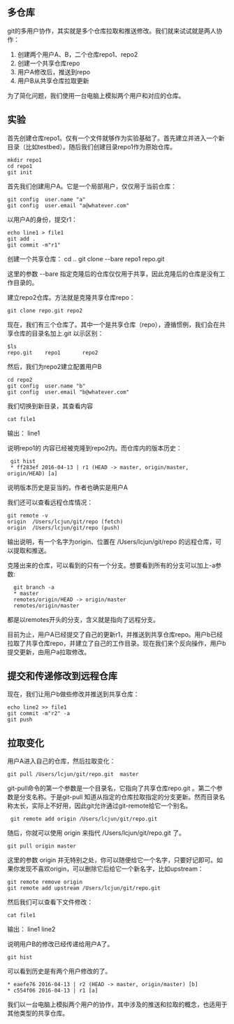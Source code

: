 ## 多仓库

git的多用户协作，其实就是多个仓库拉取和推送修改。我们就来试试就是两人协作：

1. 创建两个用户A、B，二个仓库repo1、repo2
2. 创建一个共享仓库repo
3. 用户A修改后，推送到repo
4. 用户B从共享仓库拉取更新

为了简化问题，我们使用一台电脑上模拟两个用户和对应的仓库。

## 实验

首先创建仓库repo1。仅有一个文件就够作为实验基础了。首先建立并进入一个新目录（比如testbed）。随后我们创建目录repo1作为原始仓库。

    
    mkdir repo1
    cd repo1
    git init 

首先我们创建用户A。它是一个局部用户，仅仅用于当前仓库：

    git config  user.name "a"
    git config  user.email "a@whatever.com"

以用户A的身份，提交r1：

    echo line1 > file1
    git add .
    git commit -m"r1"

创建一个共享仓库：
    cd ..
    git clone --bare repo1 repo.git
 
这里的参数 --bare 指定克隆后的仓库仅仅用于共享，因此克隆后的仓库是没有工作目录的。

建立repo2仓库。方法就是克隆共享仓库repo：

    git clone repo.git repo2
现在，我们有三个仓库了。其中一个是共享仓库（repo），遵循惯例，我们会在共享仓库的目录名加上.git 以示区别：

    $ls 
    repo.git    repo1       repo2

然后，我们为repo2建立配置用户B

    cd repo2
    git config  user.name "b"
    git config  user.email "b@whatever.com"


我们切换到新目录，其查看内容
    
    cat file1

输出：
    line1

说明repo1的 内容已经被克隆到repo2内。而仓库内的版本历史：

     git hist
     * ff283ef 2016-04-13 | r1 (HEAD -> master, origin/master, origin/HEAD) [a]

说明版本历史是妥当的。作者也确实是用户A

我们还可以查看远程仓库情况：

    git remote -v
    origin  /Users/lcjun/git/repo (fetch)
    origin  /Users/lcjun/git/repo (push)

输出说明，有一个名字为origin、位置在 /Users/lcjun/git/repo 的远程仓库，可以提取和推送。

克隆出来的仓库，可以看到的只有一个分支。想要看到所有的分支可以加上-a参数:

      git branch -a
      * master
      remotes/origin/HEAD -> origin/master
      remotes/origin/master

都是以remotes开头的分支，含义就是指向了远程分支。

目前为止，用户A已经提交了自己的更新r1，并推送到共享仓库repo。用户b已经拉取了共享仓库repo，并建立了自己的工作目录。现在我们来个反向操作，用户b提交更新，由用户a拉取修改。


## 提交和传递修改到远程仓库

现在，我们让用户b做些修改并推送到共享仓库：

    echo line2 >> file1
    git commit -m"r2" -a
    git push 

## 拉取变化

用户A进入自己的仓库，然后拉取变化：

    git pull /Users/lcjun/git/repo.git  master

git-pull命令的第一个参数是一个目录名，它指向了共享仓库repo.git 。第二个参数是分支名称。于是git-pull 知道从指定的仓库拉取指定的分支更新。然而目录名称太长，实际上不好用，因此git允许通过git-remote给它一个别名。

     git remote add origin /Users/lcjun/git/repo.git

随后，你就可以使用 origin 来指代 /Users/lcjun/git/repo.git 了。

    git pull origin master

这里的参数 origin 并无特别之处，你可以随便给它一个名字，只要好记即可。如果你发现不喜欢origin，可以删除它后给它一个新名字，比如upstream：

    git remote remove origin
    git remote add upstream /Users/lcjun/git/repo.git

然后我们可以查看下文件修改：

    cat file1
输出：
    line1
    line2

说明用户B的修改已经传递给用户A了。

    git hist

可以看到历史是有两个用户修改的了。

    * eaefe76 2016-04-13 | r2 (HEAD -> master, origin/master) [b]
    * c554f06 2016-04-13 | r1 [a] 

我们以一台电脑上模拟两个用户的协作，其中涉及的推送和拉取的概念，也适用于其他类型的共享仓库。


